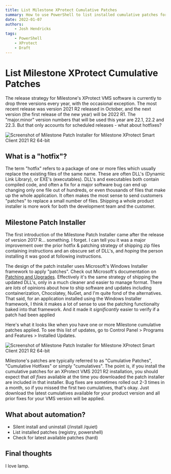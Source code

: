 ```yaml
---
title: List Milestone XProtect Cumulative Patches
summary: How to use PowerShell to list installed cumulative patches for Milestone XProtect VMS software.
date: 2022-01-07
authors:
    - Josh Hendricks
tags:
    - PowerShell
    - XProtect
    - Draft
---
```


# List Milestone XProtect Cumulative Patches

The release strategy for Milestone's XProtect VMS software is currently to drop three versions every year, with the occasional exception. The most recent release was version 2021 R2 released in October, and the next version (the first release of the new year) will be 2022 R1. The "major.minor" version numbers that will be used this year are 22.1, 22.2 and 22.3. But that only accounts for scheduled releases - what about hotfixes?

![Screenshot of Milestone Patch Installer for Milestone XProtect Smart Client 2021 R2 64-bit](/assets/images/MilestonePatchInstaller.png)

## What is a "hotfix"?

The term "hotfix" refers to a package of one or more files which usually replace the existing files of the same name. These are often DLL's (Dynamic Link Library), or EXE's (executables). DLL's and executables both contain compiled code, and often a fix for a major software bug can end up changing only one file out of hundreds, or even thousands of files that make up the whole application. It often makes the most sense to send customers "patches" to replace a small number of files. Shipping a whole product installer is more work for both the development team and the customer.

## Milestone Patch Installer

The first introduction of the Milestone Patch Installer came after the release of version 2017 R... something. I forget. I can tell you it was a major improvement over the prior hotfix & patching strategy of shipping zip files containing instructions and an obscure set of DLL's, and _hoping_ the person installing it was good at following instructions.

The design of the patch installer uses Microsoft's Windows Installer framework to apply "patches". Check out Microsoft's documentation on [Patching and Upgrades](https://docs.microsoft.com/en-us/windows/win32/msi/patching-and-upgrades). Effectively it's the same strategy of shipping the updated DLL's, only in a much cleaner and easier to manage format. There are _lots_ of opinions about how to ship software and updates including containerization, Chocolatey, NuGet, and I'm quite fond of the alternatives. That said, for an application installed using the Windows Installer framework, I think it makes a lot of sense to use the patching functionalty baked into that framework. And it made it _significantly_ easier to verify if a patch had been applied

Here's what it looks like when you have one or more Milestone cumulative patches applied. To see this list of updates, go to Control Panel > Programs and Features > Installed Updates.

![Screenshot of Milestone Patch Installer for Milestone XProtect Smart Client 2021 R2 64-bit](/assets/images/WindowsInstalledUpdates.png)

Milestone's patches are typically referred to as "Cumulative Patches", "Cumulative Hotfixes" or simply "cumulatives". The point is, if you install the cumulative patches for an XProtect VMS 2021 R2 installation, you should expect that _all fixes_ available at the time you downloaded the patch installer are included in that installer. Bug fixes are sometimes rolled out 2-3 times in a month, so if you missed the first two cumulatives, that's okay. Just download the latest cumulatives available for your product version and all prior fixes for your VMS version will be applied.

## What about automation?

- Silent install and uninstall (/install /quiet)
- List installed patches (registry, powershell)
- Check for latest available patches (hard)

## Final thoughts

I love lamp.
